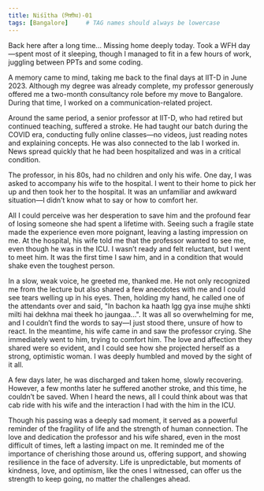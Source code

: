```yaml
---
title: Niśītha (निशीथ)-01
tags: [Bangalore]     # TAG names should always be lowercase
---
```

Back here after a long time... Missing home deeply today. Took a WFH day—spent most of it sleeping, though I managed to fit in a few hours of work, juggling between PPTs and some coding.  

A memory came to mind, taking me back to the final days at IIT-D in June 2023. Although my degree was already complete, my professor generously offered me a two-month consultancy role before my move to Bangalore. During that time, I worked on a communication-related project.  

Around the same period, a senior professor at IIT-D, who had retired but continued teaching, suffered a stroke. He had taught our batch during the COVID era, conducting fully online classes—no videos, just reading notes and explaining concepts. He was also connected to the lab I worked in. News spread quickly that he had been hospitalized and was in a critical condition.  

The professor, in his 80s, had no children and only his wife. One day, I was asked to accompany his wife to the hospital. I went to their home to pick her up and then took her to the hospital. It was an unfamiliar and awkward situation—I didn’t know what to say or how to comfort her.  

All I could perceive was her desperation to save him and the profound fear of losing someone she had spent a lifetime with. Seeing such a fragile state made the experience even more poignant, leaving a lasting impression on me. At the hospital, his wife told me that the professor wanted to see me, even though he was in the ICU. I wasn’t ready and felt reluctant, but I went to meet him. It was the first time I saw him, and in a condition that would shake even the toughest person.  

In a slow, weak voice, he greeted me, thanked me. He not only recognized me from the lecture but also shared a few anecdotes with me and I could see tears welling up in his eyes.  Then, holding my hand, he called one of the attendants over and said, "In bachon ka haath lgg gya inse mujhe shkti milti hai dekhna mai theek ho jaungaa...". It was all so overwhelming for me, and I couldn’t find the words to say—I just stood there, unsure of how to react. In the meantime, his wife came in and saw the professor crying. She immediately went to him, trying to comfort him. The love and affection they shared were so evident, and I could see how she projected herself as a strong, optimistic woman. I was deeply humbled and moved by the sight of it all.

A few days later, he was discharged and taken home, slowly recovering. However, a few months later he suffered another stroke, and this time, he couldn’t be saved. When I heard the news, all I could think about was that cab ride with his wife and the interaction I had with the him in the ICU.

Though his passing was a deeply sad moment, it served as a powerful reminder of the fragility of life and the strength of human connection. The love and dedication the professor and his wife shared, even in the most difficult of times, left a lasting impact on me. It reminded me of the importance of cherishing those around us, offering support, and showing resilience in the face of adversity. Life is unpredictable, but moments of kindness, love, and optimism, like the ones I witnessed, can offer us the strength to keep going, no matter the challenges ahead.
